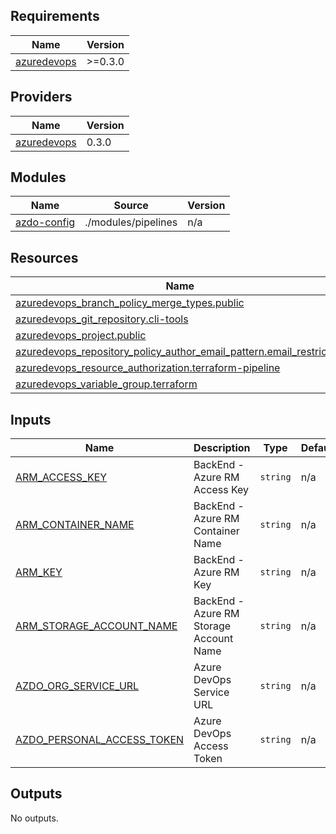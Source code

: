 ## Requirements

| Name | Version |
|------|---------|
| <a name="requirement_azuredevops"></a> [azuredevops](#requirement\_azuredevops) | >=0.3.0 |

## Providers

| Name | Version |
|------|---------|
| <a name="provider_azuredevops"></a> [azuredevops](#provider\_azuredevops) | 0.3.0 |

## Modules

| Name | Source | Version |
|------|--------|---------|
| <a name="module_azdo-config"></a> [azdo-config](#module\_azdo-config) | ./modules/pipelines | n/a |

## Resources

| Name | Type |
|------|------|
| [azuredevops_branch_policy_merge_types.public](https://registry.terraform.io/providers/microsoft/azuredevops/latest/docs/resources/branch_policy_merge_types) | resource |
| [azuredevops_git_repository.cli-tools](https://registry.terraform.io/providers/microsoft/azuredevops/latest/docs/resources/git_repository) | resource |
| [azuredevops_project.public](https://registry.terraform.io/providers/microsoft/azuredevops/latest/docs/resources/project) | resource |
| [azuredevops_repository_policy_author_email_pattern.email_restriction](https://registry.terraform.io/providers/microsoft/azuredevops/latest/docs/resources/repository_policy_author_email_pattern) | resource |
| [azuredevops_resource_authorization.terraform-pipeline](https://registry.terraform.io/providers/microsoft/azuredevops/latest/docs/resources/resource_authorization) | resource |
| [azuredevops_variable_group.terraform](https://registry.terraform.io/providers/microsoft/azuredevops/latest/docs/resources/variable_group) | resource |

## Inputs

| Name | Description | Type | Default | Required |
|------|-------------|------|---------|:--------:|
| <a name="input_ARM_ACCESS_KEY"></a> [ARM\_ACCESS\_KEY](#input\_ARM\_ACCESS\_KEY) | BackEnd - Azure RM Access Key | `string` | n/a | yes |
| <a name="input_ARM_CONTAINER_NAME"></a> [ARM\_CONTAINER\_NAME](#input\_ARM\_CONTAINER\_NAME) | BackEnd - Azure RM Container Name | `string` | n/a | yes |
| <a name="input_ARM_KEY"></a> [ARM\_KEY](#input\_ARM\_KEY) | BackEnd - Azure RM Key | `string` | n/a | yes |
| <a name="input_ARM_STORAGE_ACCOUNT_NAME"></a> [ARM\_STORAGE\_ACCOUNT\_NAME](#input\_ARM\_STORAGE\_ACCOUNT\_NAME) | BackEnd - Azure RM Storage Account Name | `string` | n/a | yes |
| <a name="input_AZDO_ORG_SERVICE_URL"></a> [AZDO\_ORG\_SERVICE\_URL](#input\_AZDO\_ORG\_SERVICE\_URL) | Azure DevOps Service URL | `string` | n/a | yes |
| <a name="input_AZDO_PERSONAL_ACCESS_TOKEN"></a> [AZDO\_PERSONAL\_ACCESS\_TOKEN](#input\_AZDO\_PERSONAL\_ACCESS\_TOKEN) | Azure DevOps Access Token | `string` | n/a | yes |

## Outputs

No outputs.
